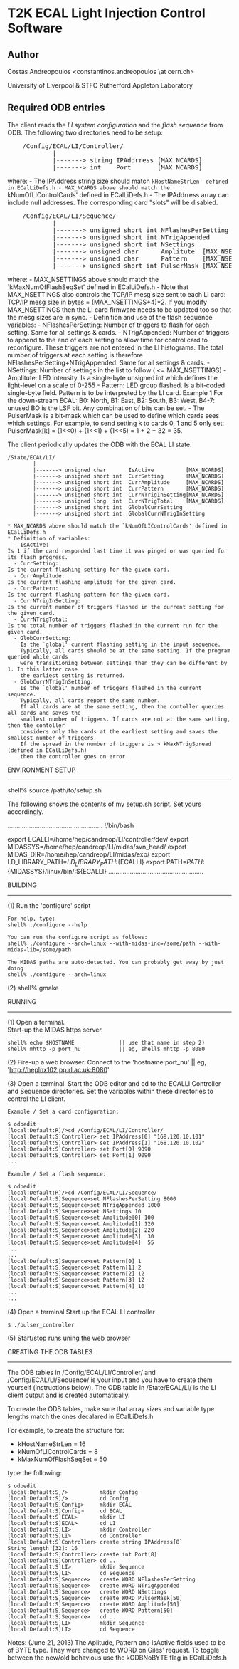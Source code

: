 
# T2K ECAL Light Injection Control Software


## Author 

Costas Andreopoulos <constantinos.andreopoulos \at cern.ch>

University of Liverpool & STFC Rutherford Appleton Laboratory

## Required ODB entries

The client reads the *LI system configuration* and the *flash sequence* from ODB.
The following two directories need to be setup:

<pre>
    /Config/ECAL/LI/Controller/
			|
			|-------> string IPAddrress [MAX_NCARDS]
			|-------> int    Port       [MAX_NCARDS]
</pre>

where:
    - The IPAddress string size should match `kHostNameStrLen' defined in ECalLiDefs.h
    - MAX_NCARDS above should match the `kNumOfLIControlCards' defined in ECalLiDefs.h
    - The IPAddrress array can include null addresses. The corresponding card "slots"
      will be disabled.


<pre>
    /Config/ECAL/LI/Sequence/
			|
			|-------> unsigned short int NFlashesPerSetting
			|-------> unsigned short int NTrigAppended 
			|-------> unsigned short int NSettings 
			|-------> unsigned char      Amplitute  [MAX_NSETTINGS]
			|-------> unsigned char      Pattern    [MAX_NSETTINGS]
			|-------> unsigned short int PulserMask [MAX_NSETTINGS]
</pre>

where:
    - MAX_NSETTINGS above should match the `kMaxNumOfFlashSeqSet' defined in ECalLiDefs.h
    - Note that MAX_NSETTINGS also controls the TCP/IP mesg size sent to each LI card:
      TCP/IP mesg size in bytes = (MAX_NSETTINGS+4)*2.
      If you modify MAX_NSETTINGS then the LI card firmware needs to be updated too so that
      the mesg sizes are in sync.
    - Definition and use of the flash sequence variables:
        - NFlashesPerSetting:
           Number of triggers to flash for each setting. Same for all settings & cards.
        - NTrigAppended:
           Number of triggers to append to the end of each setting to allow time for control card to reconfigure. 
           These triggers are not entered in the LI histograms.
           The total number of triggers at each setting is therefore NFlashesPerSetting+NTrigAppended.
           Same for all settings & cards.
        - NSettings:
           Number of settings in the list to follow ( <= MAX_NSETTINGS)
        - Amplitute:
           LED intensity.
           Is a single-byte unsigned int which defines the light-level on a scale of 0-255
       - Pattern:
           LED group flashed.
           Is a bit-coded single-byte field.
           Pattern is to be interpreted by the LI card.
           Example 1
             For the down-stream ECAL:
                B0: North, B1: East, B2: South, B3: West, B4-7: unused
                BO is the LSF bit. Any combination of bits can be set.
    - The PulserMask is a bit-mask which can be used to define which cards sees which settings.
      For example, to send setting k to cards 0, 1 and 5 only set:
      PulserMask[k] = (1<<0) + (1<<1) +  (1<<5) = 1 + 2 + 32 = 35.


The client periodically updates the ODB with the ECAL LI state.

    /State/ECAL/LI/
			|
			|-------> unsigned char       IsActive          [MAX_NCARDS]
			|-------> unsigned short int  CurrSetting       [MAX_NCARDS]
			|-------> unsigned short int  CurrAmplitude     [MAX_NCARDS]
			|-------> unsigned short int  CurrPattern       [MAX_NCARDS]
			|-------> unsigned short int  CurrNTrigInSetting[MAX_NCARDS]
			|-------> unsigned long  int  CurrNTrigTotal    [MAX_NCARDS]
			|-------> unsigned short int  GlobalCurrSetting       
			|-------> unsigned short int  GlobalCurrNTrigInSetting

    * MAX_NCARDS above should match the `kNumOfLIControlCards' defined in ECalLiDefs.h
    * Definition of variables:
      - IsActive: 
	Is 1 if the card responded last time it was pinged or was queried for its flash progress.
      - CurrSetting:
	Is the current flashing setting for the given card.
      - CurrAmplitude:
	Is the current flashing amplitude for the given card.
      - CurrPattern:
	Is the current flashing pattern for the given card.
      - CurrNTrigInSetting:
	Is the current number of triggers flashed in the current setting for the given card.
      - CurrNTrigTotal:
	Is the total number of triggers flashed in the current run for the given card.
      - GlobCurrSetting: 
        Is the `global' current flashing setting in the input sequence.
        Typically, all cards should be at the same setting. If the program queried while cards
        were transitioning between settings then they can be different by 1. In this latter case
        the earliest setting is returned. 
      - GlobCurrNTrigInSetting: 
        Is the `global' number of triggers flashed in the current sequence.
        Typically, all cards report the same number.
        If all cards are at the same setting, then the contoller queries all cards and saves the
        smallest number of triggers. If cards are not at the same setting, then the contoller 
        considers only the cards at the earliest setting and saves the smallest number of triggers.
        If the spread in the number of triggers is > kMaxNTrigSpread  (defined in ECalLiDefs.h)
        then the controller goes on error.


ENVIRONMENT SETUP
__________________________________________________________________________________________________

shell% source /path/to/setup.sh

The following shows the contents of my setup.sh script.
Set yours accordingly.

.....................................................
!/bin/bash


export ECALLI=/home/hep/candreop/LI/controller/dev/
export MIDASSYS=/home/hep/candreop/LI/midas/svn_head/
export MIDAS_DIR=/home/hep/candreop/LI/midas/exp/
export LD_LIBRARY_PATH=${LD_LIBRARY_PATH}:${ECALLI}
export PATH=${PATH}:${MIDASSYS}/linux/bin/:${ECALLI}
.....................................................


BUILDING
__________________________________________________________________________________________________

(1) Run the 'configure' script

    For help, type:   
    shell% ./configure --help

    You can run the configure script as follows:
    shell% ./configure --arch=linux --with-midas-inc=/some/path --with-midas-lib=/some/path

    The MIDAS paths are auto-detected. You can probably get away by just doing
    shell% ./configure --arch=linux 

(2) shell% gmake


RUNNING 
__________________________________________________________________________________________________

(1) Open a terminal.  
    Start-up the MIDAS https server.

    shell% echo $HOSTNAME              || use that name in step 2)
    shell% mhttp -p port_nu            || eg, shell$ mhttp -p 8080
  
(2) Fire-up a web browser.
    Connect to the 'hostname:port_nu'  || eg, 'http://heplnx102.pp.rl.ac.uk:8080'

(3) Open a terminal.
    Start the ODB editor and cd to the ECALLI Controller and Sequence directories.
    Set the variables within these directories to control the LI client.

    Example / Set a card configuration:

    $ odbedit
    [local:Default:R]/>cd /Config/ECAL/LI/Controller/
    [local:Default:S]Controller> set IPAddress[0] "168.120.10.101"
    [local:Default:S]Controller> set IPAddress[1] "168.120.10.102"
    [local:Default:S]Controller> set Port[0] 9090
    [local:Default:S]Controller> set Port[1] 9090
    ...

    Example / Set a flash sequence:

    $ odbedit
    [local:Default:R]/>cd /Config/ECAL/LI/Sequence/
    [local:Default:S]Sequence>set NFlashesPerSetting 8000
    [local:Default:S]Sequence>set NTrigAppended 1000
    [local:Default:S]Sequence>set NSettings 10  
    [local:Default:S]Sequence>set Amplitude[0] 100
    [local:Default:S]Sequence>set Amplitude[1] 120
    [local:Default:S]Sequence>set Amplitude[2] 220
    [local:Default:S]Sequence>set Amplitude[3]  30 
    [local:Default:S]Sequence>set Amplitude[4]  55
    ...
    ...
    [local:Default:S]Sequence>set Pattern[0] 1
    [local:Default:S]Sequence>set Pattern[1] 2
    [local:Default:S]Sequence>set Pattern[2] 12
    [local:Default:S]Sequence>set Pattern[3] 12
    [local:Default:S]Sequence>set Pattern[4] 10
    ...
    ...


(4) Open a terminal
    Start up the ECAL LI controller

    $ ./pulser_controller


(5) Start/stop runs uning the web browser



CREATING THE ODB TABLES
__________________________________________________________________________________________________

The ODB tables in /Config/ECAL/LI/Controller/ and /Config/ECAL/LI/Sequence/
is your input and you have to create them yourself (instructions below).
The ODB table in /State/ECAL/LI/ is the LI client output and is created automatically.

To create the ODB tables, make sure that array sizes and variable type lengths
match the ones decalared in ECalLiDefs.h

For example, to create the structure for:

 - kHostNameStrLen      = 16
 - kNumOfLIControlCards = 8
 - kMaxNumOfFlashSeqSet = 50

type the following:

    $ odbedit
    [local:Default:S]/>          mkdir Config
    [local:Default:S]/>          cd Config
    [local:Default:S]Config>     mkdir ECAL
    [local:Default:S]Config>     cd ECAL
    [local:Default:S]ECAL>       mkdir LI
    [local:Default:S]ECAL>       cd LI
    [local:Default:S]LI>         mkdir Controller
    [local:Default:S]LI>         cd Controller
    [local:Default:S]Controller> create string IPAddress[8]
    String length [32]: 16
    [local:Default:S]Controller> create int Port[8]    
    [local:Default:S]Controller> cd ..
    [local:Default:S]LI>         mkdir Sequence
    [local:Default:S]LI>         cd Sequence
    [local:Default:S]Sequence>   create WORD NFlashesPerSetting
    [local:Default:S]Sequence>   create WORD NTrigAppended            
    [local:Default:S]Sequence>   create WORD NSettings     
    [local:Default:S]Sequence>   create WORD PulserMask[50]
    [local:Default:S]Sequence>   create WORD Amplitude[50]  
    [local:Default:S]Sequence>   create WORD Pattern[50]  
    [local:Default:S]Sequence>   cd ..
    [local:Default:S]LI>         mkdir Sequence
    [local:Default:S]LI>         cd Sequence


Notes: 
(June 21, 2013)
The Aplitude, Pattern and IsActive fields used to be of BYTE type. 
They were changed to WORD on Giles' request.
To toggle between the new/old behavious use the kODBNoBYTE flag in ECalLiDefs.h
